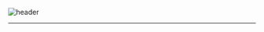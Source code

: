 ![header](https://capsule-render.vercel.app/api?type=rect&color=auto&width=300&height=120&text=Chan&fontSize=30&textBg=true&fontAlign=70&desc=Welcome%20to%20my%20Github&descAlignY=50)

---

